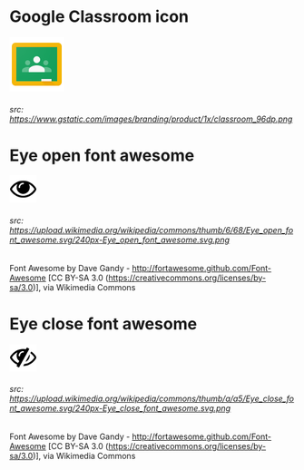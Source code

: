 # Google Classroom icon
![](images/classroom_96dp.png)
###### src: https://www.gstatic.com/images/branding/product/1x/classroom_96dp.png

# Eye open font awesome
![](images/eye_open_font_awesome-48x48.png)
###### src: https://upload.wikimedia.org/wikipedia/commons/thumb/6/68/Eye_open_font_awesome.svg/240px-Eye_open_font_awesome.svg.png
Font Awesome by Dave Gandy - http://fortawesome.github.com/Font-Awesome [CC BY-SA 3.0 (https://creativecommons.org/licenses/by-sa/3.0)], via Wikimedia Commons

# Eye close font awesome
![](images/eye_close_font_awesome-48x48.png)
###### src: https://upload.wikimedia.org/wikipedia/commons/thumb/a/a5/Eye_close_font_awesome.svg/240px-Eye_close_font_awesome.svg.png
Font Awesome by Dave Gandy - http://fortawesome.github.com/Font-Awesome [CC BY-SA 3.0 (https://creativecommons.org/licenses/by-sa/3.0)], via Wikimedia Commons




